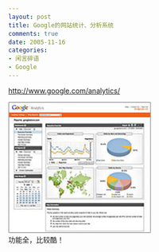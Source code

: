 ```yaml
---
layout: post
title: Google的网站统计、分析系统
comments: true
date: 2005-11-16
categories:
- 闲言碎语
- Google
---
```


<p><a href="http://www.google.com/analytics/">http://www.google.com/analytics/</a></p>
<p><img style="width: 287px; height: 264px;" src="/images/hbz_images/836d6e32-fcfe-4aca-896b-16f7763c97cf.jpg" alt=""><br />功能全，比较酷！</p>				
